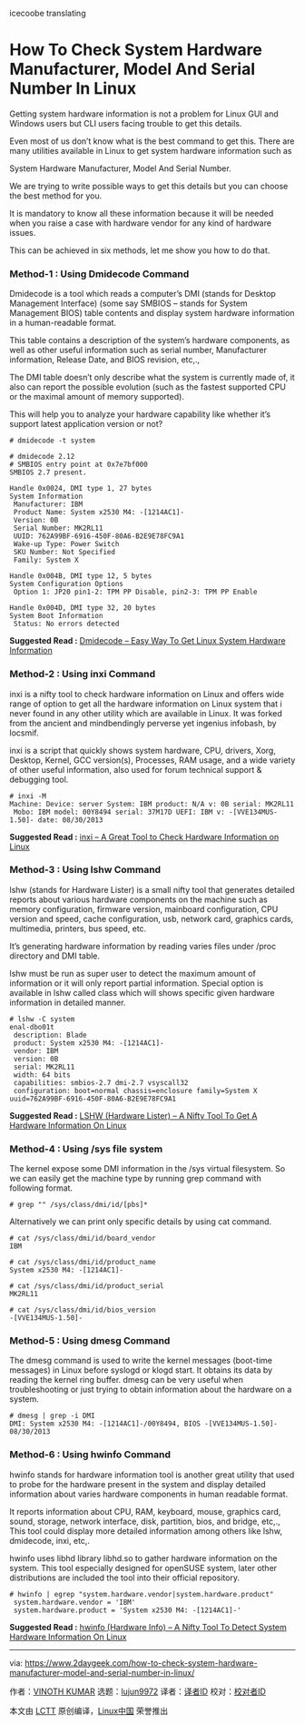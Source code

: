 icecoobe translating

How To Check System Hardware Manufacturer, Model And Serial Number In Linux
======
Getting system hardware information is not a problem for Linux GUI and Windows users but CLI users facing trouble to get this details.

Even most of us don’t know what is the best command to get this. There are many utilities available in Linux to get system hardware information such as

System Hardware Manufacturer, Model And Serial Number.

We are trying to write possible ways to get this details but you can choose the best method for you.

It is mandatory to know all these information because it will be needed when you raise a case with hardware vendor for any kind of hardware issues.

This can be achieved in six methods, let me show you how to do that.

### Method-1 : Using Dmidecode Command

Dmidecode is a tool which reads a computer’s DMI (stands for Desktop Management Interface) (some say SMBIOS – stands for System Management BIOS) table contents and display system hardware information in a human-readable format.

This table contains a description of the system’s hardware components, as well as other useful information such as serial number, Manufacturer information, Release Date, and BIOS revision, etc,.,

The DMI table doesn’t only describe what the system is currently made of, it also can report the possible evolution (such as the fastest supported CPU or the maximal amount of memory supported).

This will help you to analyze your hardware capability like whether it’s support latest application version or not?
```
# dmidecode -t system

# dmidecode 2.12
# SMBIOS entry point at 0x7e7bf000
SMBIOS 2.7 present.

Handle 0x0024, DMI type 1, 27 bytes
System Information
 Manufacturer: IBM
 Product Name: System x2530 M4: -[1214AC1]-
 Version: 0B
 Serial Number: MK2RL11
 UUID: 762A99BF-6916-450F-80A6-B2E9E78FC9A1
 Wake-up Type: Power Switch
 SKU Number: Not Specified
 Family: System X

Handle 0x004B, DMI type 12, 5 bytes
System Configuration Options
 Option 1: JP20 pin1-2: TPM PP Disable, pin2-3: TPM PP Enable

Handle 0x004D, DMI type 32, 20 bytes
System Boot Information
 Status: No errors detected

```

**Suggested Read :** [Dmidecode – Easy Way To Get Linux System Hardware Information][1]

### Method-2 : Using inxi Command

inxi is a nifty tool to check hardware information on Linux and offers wide range of option to get all the hardware information on Linux system that i never found in any other utility which are available in Linux. It was forked from the ancient and mindbendingly perverse yet ingenius infobash, by locsmif.

inxi is a script that quickly shows system hardware, CPU, drivers, Xorg, Desktop, Kernel, GCC version(s), Processes, RAM usage, and a wide variety of other useful information, also used for forum technical support & debugging tool.
```
# inxi -M
Machine: Device: server System: IBM product: N/A v: 0B serial: MK2RL11
 Mobo: IBM model: 00Y8494 serial: 37M17D UEFI: IBM v: -[VVE134MUS-1.50]- date: 08/30/2013

```

**Suggested Read :** [inxi – A Great Tool to Check Hardware Information on Linux][2]

### Method-3 : Using lshw Command

lshw (stands for Hardware Lister) is a small nifty tool that generates detailed reports about various hardware components on the machine such as memory configuration, firmware version, mainboard configuration, CPU version and speed, cache configuration, usb, network card, graphics cards, multimedia, printers, bus speed, etc.

It’s generating hardware information by reading varies files under /proc directory and DMI table.

lshw must be run as super user to detect the maximum amount of information or it will only report partial information. Special option is available in lshw called class which will shows specific given hardware information in detailed manner.
```
# lshw -C system
enal-dbo01t
 description: Blade
 product: System x2530 M4: -[1214AC1]-
 vendor: IBM
 version: 0B
 serial: MK2RL11
 width: 64 bits
 capabilities: smbios-2.7 dmi-2.7 vsyscall32
 configuration: boot=normal chassis=enclosure family=System X uuid=762A99BF-6916-450F-80A6-B2E9E78FC9A1

```

**Suggested Read :** [LSHW (Hardware Lister) – A Nifty Tool To Get A Hardware Information On Linux][3]

### Method-4 : Using /sys file system

The kernel expose some DMI information in the /sys virtual filesystem. So we can easily get the machine type by running grep command with following format.
```
# grep "" /sys/class/dmi/id/[pbs]*

```

Alternatively we can print only specific details by using cat command.
```
# cat /sys/class/dmi/id/board_vendor
IBM

# cat /sys/class/dmi/id/product_name
System x2530 M4: -[1214AC1]-

# cat /sys/class/dmi/id/product_serial
MK2RL11

# cat /sys/class/dmi/id/bios_version
-[VVE134MUS-1.50]-

```

### Method-5 : Using dmesg Command

The dmesg command is used to write the kernel messages (boot-time messages) in Linux before syslogd or klogd start. It obtains its data by reading the kernel ring buffer. dmesg can be very useful when troubleshooting or just trying to obtain information about the hardware on a system.
```
# dmesg | grep -i DMI
DMI: System x2530 M4: -[1214AC1]-/00Y8494, BIOS -[VVE134MUS-1.50]- 08/30/2013

```

### Method-6 : Using hwinfo Command

hwinfo stands for hardware information tool is another great utility that used to probe for the hardware present in the system and display detailed information about varies hardware components in human readable format.

It reports information about CPU, RAM, keyboard, mouse, graphics card, sound, storage, network interface, disk, partition, bios, and bridge, etc,., This tool could display more detailed information among others like lshw, dmidecode, inxi, etc,.

hwinfo uses libhd library libhd.so to gather hardware information on the system. This tool especially designed for openSUSE system, later other distributions are included the tool into their official repository.
```
# hwinfo | egrep "system.hardware.vendor|system.hardware.product"
 system.hardware.vendor = 'IBM'
 system.hardware.product = 'System x2530 M4: -[1214AC1]-'

```

**Suggested Read :** [hwinfo (Hardware Info) – A Nifty Tool To Detect System Hardware Information On Linux][4]

--------------------------------------------------------------------------------

via: https://www.2daygeek.com/how-to-check-system-hardware-manufacturer-model-and-serial-number-in-linux/

作者：[VINOTH KUMAR][a]
选题：[lujun9972](https://github.com/lujun9972)
译者：[译者ID](https://github.com/译者ID)
校对：[校对者ID](https://github.com/校对者ID)

本文由 [LCTT](https://github.com/LCTT/TranslateProject) 原创编译，[Linux中国](https://linux.cn/) 荣誉推出

[a]:https://www.2daygeek.com/author/vinoth/
[1]:https://www.2daygeek.com/dmidecode-get-print-display-check-linux-system-hardware-information/
[2]:https://www.2daygeek.com/inxi-system-hardware-information-on-linux/
[3]:https://www.2daygeek.com/lshw-find-check-system-hardware-information-details-linux/
[4]:https://www.2daygeek.com/hwinfo-check-display-detect-system-hardware-information-linux/

